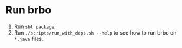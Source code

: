 # Run brbo

1. Run `sbt package`.
2. Run `./scripts/run_with_deps.sh --help` to see how to run brbo on `*.java` files.
